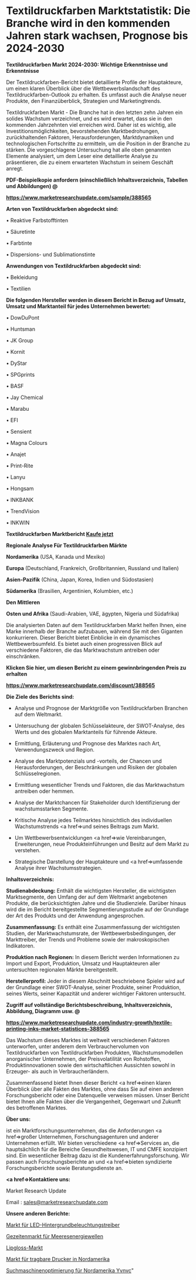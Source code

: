 # Textildruckfarben Marktstatistik: Die Branche wird in den kommenden Jahren stark wachsen, Prognose bis 2024-2030

<strong>Textildruckfarben Markt 2024-2030: Wichtige Erkenntnisse und Erkenntnisse</strong>

Der Textildruckfarben-Bericht bietet detaillierte Profile der Hauptakteure, um einen klaren Überblick über die Wettbewerbslandschaft des Textildruckfarben-Outlook zu erhalten. Es umfasst auch die Analyse neuer Produkte, den Finanzüberblick, Strategien und Marketingtrends.

Textildruckfarben Markt - Die Branche hat in den letzten zehn Jahren ein solides Wachstum verzeichnet, und es wird erwartet, dass sie in den kommenden Jahrzehnten viel erreichen wird. Daher ist es wichtig, alle Investitionsmöglichkeiten, bevorstehenden Marktbedrohungen, zurückhaltenden Faktoren, Herausforderungen, Marktdynamiken und technologischen Fortschritte zu ermitteln, um die Position in der Branche zu stärken. Die vorgeschlagene Untersuchung hat alle oben genannten Elemente analysiert, um dem Leser eine detaillierte Analyse zu präsentieren, die zu einem erwarteten Wachstum in seinem Geschäft anregt.



<strong><b>PDF-Beispielkopie anfordern (einschließlich Inhaltsverzeichnis, Tabellen und Abbildungen) @ </b></strong>

<strong><a href=https://www.marketresearchupdate.com/sample/388565>

<strong>https://www.marketresearchupdate.com/sample/388565</u></a></strong></strong>



<strong>Arten von Textildruckfarben abgedeckt sind:</strong>

• Reaktive Farbstofftinten

• Säuretinte

• Farbtinte

• Dispersions- und Sublimationstinte



<strong>Anwendungen von Textildruckfarben abgedeckt sind:</strong>

• Bekleidung

• Textilien



<strong>Die folgenden Hersteller werden in diesem Bericht in Bezug auf Umsatz, Umsatz und Marktanteil für jedes Unternehmen bewertet:</strong>

• DowDuPont

• Huntsman

• JK Group

• Kornit

• DyStar

• SPGprints

• BASF

• Jay Chemical

• Marabu

• EFI

• Sensient

• Magna Colours

• Anajet

• Print-Rite

• Lanyu

• Hongsam

• INKBANK

• TrendVision

• INKWIN



<strong>Textildruckfarben Marktbericht <a href=https://www.marketresearchupdate.com/buynow/388565>Kaufe jetzt</a></strong>



<strong>Regionale Analyse Für Textildruckfarben Märkte</strong>



<strong>Nordamerika</strong> (USA, Kanada und Mexiko)



<strong>Europa</strong> (Deutschland, Frankreich, Großbritannien, Russland und Italien)



<strong>Asien-Pazifik</strong> (China, Japan, Korea, Indien und Südostasien)



<strong>Südamerika</strong> (Brasilien, Argentinien, Kolumbien, etc.)



<strong>Den Mittleren</strong> 

<strong>Osten und Afrika</strong> (Saudi-Arabien, VAE, ägypten, Nigeria und Südafrika)

Die analysierten Daten auf dem Textildruckfarben Markt helfen Ihnen, eine Marke innerhalb der Branche aufzubauen, während Sie mit den Giganten konkurrieren. Dieser Bericht bietet Einblicke in ein dynamisches Wettbewerbsumfeld. Es bietet auch einen progressiven Blick auf verschiedene Faktoren, die das Marktwachstum antreiben oder einschränken.



<strong>Klicken Sie hier, um diesen Bericht zu einem gewinnbringenden Preis zu erhalten
</strong>

<strong><a href=https://www.marketresearchupdate.com/discount/388565>https://www.marketresearchupdate.com/discount/388565</b></u></strong></a>



<strong>Die Ziele des Berichts sind:</strong>

- Analyse und Prognose der Marktgröße von Textildruckfarben Branchen auf dem Weltmarkt.

- Untersuchung der globalen Schlüsselakteure, der SWOT-Analyse, des Werts und des globalen Marktanteils für führende Akteure.

- Ermittlung, Erläuterung und Prognose des Marktes nach Art, Verwendungszweck und Region.

- Analyse des Marktpotenzials und -vorteils, der Chancen und Herausforderungen, der Beschränkungen und Risiken der globalen Schlüsselregionen.

- Ermittlung wesentlicher Trends und Faktoren, die das Marktwachstum antreiben oder hemmen.

- Analyse der Marktchancen für Stakeholder durch Identifizierung der wachstumsstarken Segmente.

- Kritische Analyse jedes Teilmarktes hinsichtlich des individuellen Wachstumstrends <a href=>und</a> seines Beitrags zum Markt.

- Um Wettbewerbsentwicklungen <a href=>wie</a> Vereinbarungen, Erweiterungen, neue Produkteinführungen und Besitz auf dem Markt zu verstehen.

- Strategische Darstellung der Hauptakteure und <a href=>umfas</a>sende Analyse ihrer Wachstumsstrategien.



<strong>Inhaltsverzeichnis:</strong>



<strong>Studienabdeckung:</strong> Enthält die wichtigsten Hersteller, die wichtigsten Marktsegmente, den Umfang der auf dem Weltmarkt angebotenen Produkte, die berücksichtigten Jahre und die Studienziele. Darüber hinaus wird die im Bericht bereitgestellte Segmentierungsstudie auf der Grundlage der Art des Produkts und der Anwendung angesprochen.



<strong>Zusammenfassung:</strong> Es enthält eine Zusammenfassung der wichtigsten Studien, der Marktwachstumsrate, der Wettbewerbsbedingungen, der Markttreiber, der Trends und Probleme sowie der makroskopischen Indikatoren.



<strong>Produktion nach Regionen:</strong> In diesem Bericht werden Informationen zu Import und Export, Produktion, Umsatz und Hauptakteuren aller untersuchten regionalen Märkte bereitgestellt.



<strong>Herstellerprofil:</strong> Jeder in diesem Abschnitt beschriebene Spieler wird auf der Grundlage einer SWOT-Analyse, seiner Produkte, seiner Produktion, seines Werts, seiner Kapazität und anderer wichtiger Faktoren untersucht.



<strong><b>Zugriff auf vollständige Berichtsbeschreibung, Inhaltsverzeichnis, Abbildung, Diagramm usw. @ </b></strong>

<strong><a href=https://www.marketresearchupdate.com/industry-growth/textile-printing-inks-market-statistices-388565>https://www.marketresearchupdate.com/industry-growth/textile-printing-inks-market-statistices-388565</a></strong>

Das Wachstum dieses Marktes ist weltweit verschiedenen Faktoren unterworfen, unter anderem dem Verbrauchervolumen von Textildruckfarben von Textildruckfarben Produkten, Wachstumsmodellen anorganischer Unternehmen, der Preisvolatilität von Rohstoffen, Produktinnovationen sowie den wirtschaftlichen Aussichten sowohl in Erzeuger- als auch in Verbraucherländern.

Zusammenfassend bietet Ihnen dieser Bericht <a href=>einen</a> klaren Überblick über alle Fakten des Marktes, ohne dass Sie auf einen anderen Forschungsbericht oder eine Datenquelle verweisen müssen. Unser Bericht bietet Ihnen alle Fakten über die Vergangenheit, Gegenwart und Zukunft des betroffenen Marktes.



<strong>Über uns:</strong>

 ist ein Marktforschungsunternehmen, das die Anforderungen <a href=>großer</a> Unternehmen, Forschungsagenturen und anderer Unternehmen erfüllt. Wir bieten verschiedene <a href=>Services</a> an, die hauptsächlich für die Bereiche Gesundheitswesen, IT und CMFE konzipiert sind. Ein wesentlicher Beitrag dazu ist die Kundenerfahrungsforschung. Wir passen auch Forschungsberichte an und <a href=>bieten</a> syndizierte Forschungsberichte sowie Beratungsdienste an.



<strong><a href=>Kontaktiere uns:</a></strong>

Market Research Update

Email : sales@marketresearchupdate.com



<strong>Unsere anderen Berichte:</strong>

<a href=https://www.linkedin.com/pulse/led-backlight-driver-market-2023-size-growth>Markt für LED-Hintergrundbeleuchtungstreiber</a>

<a href=https://www.linkedin.com/pulse/marine-power-wave-tidal-market-size-trends>Gezeitenmarkt für Meeresenergiewellen</a>

<a href=https://www.linkedin.com/pulse/lipgloss-market-2023-remarking-enormous-growth>Lipgloss-Markt</a>

<a href=https://www.linkedin.com/pulse/north-america-portable-printersmarket-see-massive>Markt für tragbare Drucker in Nordamerika</a>

<a href=https://www.linkedin.com/pulse/north-america-search-engine-optimization-yvnvc/>Suchmaschinenoptimierung für Nordamerika Yvnvc</a>"
